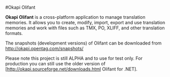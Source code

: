 #Okapi Olifant

**Okapi Olifant** is a cross-platform application to manage translation memories. It allows you to create, modify, import, export and use translation memories and work with files such as TMX, PO, XLIFF, and other translation formats.

The snapshots (development versions) of Olifant can be downloaded from http://okapi.opentag.com/snapshots/

Please note this project is still ALPHA and to use for test only. For production you can still use the older version of [http://okapi.sourceforge.net/downloads.html Olifant for .NET].
